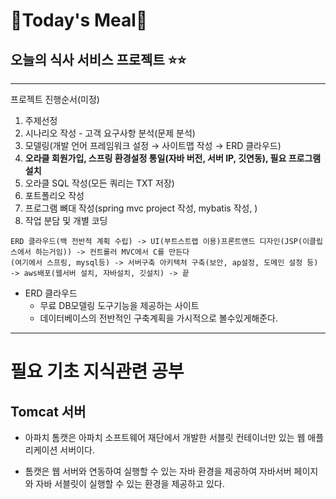# **🍔Today's Meal🍔**

## **오늘의 식사 서비스 프로젝트** ⭐️⭐️

---

프로젝트 진행순서(미정)

1. 주제선정
2. 시나리오 작성 - 고객 요구사항 분석(문제 분석)
3. 모델링(개발 언어 프레임워크 설정 → 사이트맵 작성 → ERD 클라우드)
4. **오라클 회원가입, 스프링 환경설정 통일(자바 버전, 서버 IP, 깃연동), 필요 프로그램 설치**
5. 오라클 SQL 작성(모든 쿼리는 TXT 저장)
6. 포트폴리오 작성
7. 프로그램 뼈대 작성(spring mvc project 작성, mybatis 작성, )
8. 작업 분담 및 개별 코딩

```
ERD 클라우드(백 전반적 계획 수립) -> UI(부트스트랩 이용)프론트앤드 디자인(JSP(이클립스에서 하는거임)) -> 컨트롤러 MVC에서 C를 만든다
(여기에서 스프링, mysql등) -> 서버구축 아키텍처 구축(보안, ap설정, 도메인 설정 등)
-> aws배포(웹서버 설치, 자바설치, 깃설치) -> 끝
```

- ERD 클라우드
  - 무료 DB모델링 도구기능을 제공하는 사이트
  - 데이터베이스의 전반적인 구축계획을 가시적으로 볼수있게해준다.

---

# 필요 기초 지식관련 공부

## Tomcat 서버

- 아파치 톰캣은 아파치 소프트웨어 재단에서 개발한 서블릿 컨테이너만 있는 웹 애플리케이션 서버이다.

- 톰캣은 웹 서버와 연동하여 실행할 수 있는 자바 환경을 제공하여 자바서버 페이지와 자바 서블릿이 실행할 수 있는 환경을 제공하고 있다.
